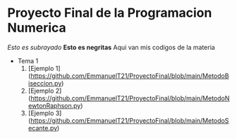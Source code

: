 # Proyecto Final de la Programacion Numerica
_Esto es subrayado_ **Esto es negritas**
Aqui van mis codigos de la materia

* Tema 1
  1. [Ejemplo 1] (https://github.com/EmmanuelT21/ProyectoFinal/blob/main/MetodoBiseccion.py)
  2. [Ejemplo 2] (https://github.com/EmmanuelT21/ProyectoFinal/blob/main/MetodoNewtonRaphson.py)
  3. [Ejemplo 3] (https://github.com/EmmanuelT21/ProyectoFinal/blob/main/MetodoSecante.py)
